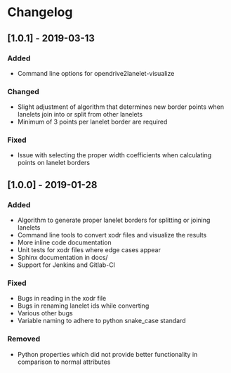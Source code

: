 # Changelog

## [1.0.1] - 2019-03-13
### Added
- Command line options for opendrive2lanelet-visualize

### Changed
- Slight adjustment of algorithm that determines new border points
when lanelets join into or split from other lanelets
- Minimum of 3 points per lanelet border are required

### Fixed
- Issue with selecting the proper width coefficients when calculating points on lanelet borders

## [1.0.0] - 2019-01-28
### Added
- Algorithm to generate proper lanelet borders for splitting or joining lanelets
- Command line tools to convert xodr files and visualize the results
- More inline code documentation
- Unit tests for xodr files where edge cases appear
- Sphinx documentation in docs/
- Support for Jenkins and Gitlab-CI

### Fixed
- Bugs in reading in the xodr file
- Bugs in renaming lanelet ids while converting
- Various other bugs
- Variable naming to adhere to python snake_case standard

### Removed
- Python properties which did not provide better functionality in comparison to normal attributes
